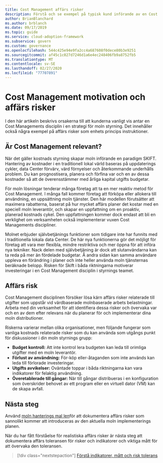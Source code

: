 ```yaml
---
title: Cost Management affärs risker
description: Förstå och se exempel på typisk kund införande av en Cost Management disciplin i en strategi för moln styrning. 
author: BrianBlanchard
ms.author: brblanch
ms.date: 09/17/2019
ms.topic: guide
ms.service: cloud-adoption-framework
ms.subservice: govern
ms.custom: governance
ms.openlocfilehash: 544c425e94e9fa2cc4a687608f0dece80b3e9251
ms.sourcegitcommit: af45c1c027d7246d1a6e4ec248406fb9a8752fb5
ms.translationtype: MT
ms.contentlocale: sv-SE
ms.lasthandoff: 02/27/2020
ms.locfileid: "77707891"
---
```

# <a name="cost-management-motivations-and-business-risks"></a>Cost Management motivation och affärs risker

I den här artikeln beskrivs orsakerna till att kunderna vanligt vis antar en Cost Managements disciplin i en strategi för moln styrning. Det innehåller också några exempel på affärs risker som enhets princips instruktioner.

<!-- markdownlint-disable MD026 -->

## <a name="is-cost-management-relevant"></a>Är Cost Management relevant?

När det gäller kostnads styrning skapar moln införande en paradigm SKIFT. Hantering av kostnader i en traditionell lokal värld baseras på uppdaterings cykler, data Center förvärv, värd förnyelser och återkommande underhålls problem. Du kan prognostisera, planera och förfina var och en av dessa kostnader så att de överensstämmer med årliga kapital utgifts budgetar.

För moln lösningar tenderar många företag att ta en mer reaktiv metod för Cost Management. I många fall kommer företag att förköpa eller allokera till användning, en uppsättning moln tjänster. Den här modellen förutsätter att maximera rabatterna, baserat på hur mycket affärs planer det kostar med en speciell moln leverantör, och skapar en uppfattning om en proaktiv, planerad kostnads cykel. Den uppfattningen kommer dock endast att bli en verklighet om verksamheten också implementerar vuxen Cost Managements discipliner.

Molnet erbjuder självbetjänings funktioner som tidigare inte har funnits med i traditionella lokala data Center. De här nya funktionerna gör det möjligt för företag att vara mer flexibla, mindre restriktiva och mer öppna för att införa nya tekniker. Nack delen med självbetjäning är dock att slutanvändarna kan ta reda på mer än fördelade budgetar. Å andra sidan kan samma användare uppleva en förändring i planer och inte heller använda moln tjänsternas beräknade belopp. Risken för Skift i båda riktningarna motiverar investeringar i en Cost Management disciplin i styrnings teamet.

## <a name="business-risk"></a>Affärs risk

Cost Management disciplinen försöker lösa kärn affärs risker relaterade till utgifter som uppstår vid värdbaserade molnbaserade arbets belastningar. Arbeta med din verksamhet för att identifiera dessa risker och övervaka var och en av dem efter relevans när du planerar för och implementerar dina moln distributioner.

Riskerna varierar mellan olika organisationer, men följande fungerar som vanliga kostnads relaterade risker som du kan använda som utgångs punkt för diskussioner i din moln styrnings grupp:

- **Budget kontroll:** Att inte kontrol lera budgeten kan leda till orimliga utgifter med en moln leverantör.
- **Förlust av användning:** För-köp eller-åtaganden som inte används kan leda till förlorade investeringar.
- **Utgifts avvikelser:** Oväntade toppar i båda riktningarna kan vara indikatorer för felaktig användning.
- **Överetablerade till gångar:** När till gångar distribueras i en konfiguration som överskrider behovet av ett program eller en virtuell dator (VM) kan de skapa avfall.

## <a name="next-steps"></a>Nästa steg

Använd [moln hanterings mal len](./template.md)för att dokumentera affärs risker som sannolikt kommer att introduceras av den aktuella moln implementerings planen.

När du har fått förståelse för realistiska affärs risker är nästa steg att dokumentera affärs toleransen för risker och indikatorer och viktiga mått för att övervaka den toleransen.

> [!div class="nextstepaction"]
> [Förstå indikatorer, mått och risk tolerans](./metrics-tolerance.md)
